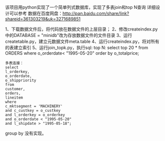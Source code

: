 
该项目用python实现了一个简单列式数据库，实现了多表join和top N查询
详细设计可以参考
数据在百度网盘：http://pan.baidu.com/share/link?shareid=361303219&uk=3271689851

1、下载数据文件后，将代码放在数据文件的上层目录；
2、修改createindex.py中的DATABASE = "minidb"改为存放数据文件的文件目录
3、运行createtable.py，建立元数据文件meta.table
4、运行createindex.py，将对所有的表建立索引
5、运行join_topk.py，执行sql:
	top N:
	select top 20 * from ORDERS where o_orderdate< "1995-05-20"	order by o_totalprice;
	
	多表连接：
	select
	l_orderkey,
	o_orderdate,
	o_shippriority
	from
	customer,
	orders,
	lineitem
	where	
	c_mktsegment = 'MACHINERY'
	and c_custkey = o_custkey
	and l_orderkey = o_orderkey
	and o_orderdate < "1995-05-20"
	and l_shipdate > "1995-05-18";
	
group by 没有实现。



